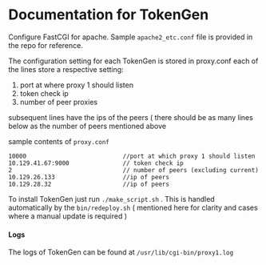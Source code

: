 # Documentation for TokenGen

Configure FastCGI for apache. Sample `apache2_etc.conf` file is provided in
the repo for reference.

The configuration setting for each TokenGen is stored in proxy.conf
each of the lines store a respective setting:

1. port at where proxy 1 should listen
2. token check ip
3. number of peer proxies

subsequent lines have the ips of the peers ( there should be as many lines
below as the number of peers mentioned above

sample contents of `proxy.conf`

    10000                           //port at which proxy 1 should listen
    10.129.41.67:9000               // token check ip
    2                               // number of peers (excluding current)
    10.129.26.133                   //ip of peers
    10.129.28.32                    //ip of peers


To install TokenGen just run `./make_script.sh` .
This is handled automatically by the `bin/redeploy.sh`
( mentioned here for clarity and cases where a manual update is required )


#### Logs

The logs of TokenGen can be found at ` /usr/lib/cgi-bin/proxy1.log `
